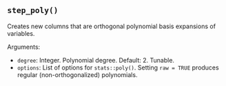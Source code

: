 ## `step_poly()`

Creates new columns that are orthogonal polynomial basis expansions of variables.

Arguments:
* `degree`: Integer. Polynomial degree. Default: 2. Tunable.
* `options`: List of options for `stats::poly()`. Setting `raw = TRUE` produces regular (non-orthogonalized) polynomials.
